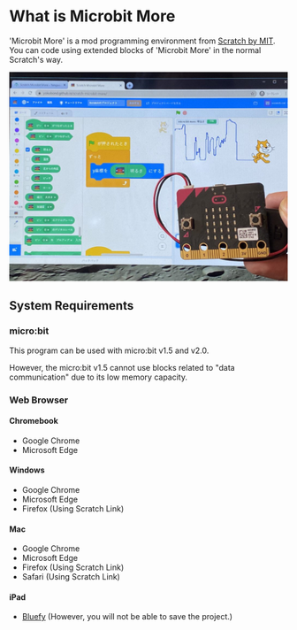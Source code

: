 # What is Microbit More

'Microbit More' is a mod programming environment from [Scratch by MIT](https://scratch.mit.edu/).
      You can code using extended blocks of 'Microbit More' in the normal Scratch's way.

![](microbit_more-microbit_light-1024x768.jpg ':size=400')

[](https://www.youtube.com/embed/etjPQkMToK8 ':include :type=iframe width=100% height=400px')

## System Requirements

### micro:bit

This program can be used with micro:bit v1.5 and v2.0.

However, the micro:bit v1.5 cannot use blocks related to "data communication" due to its low memory capacity.

### Web Browser

#### Chromebook
- Google Chrome
- Microsoft Edge

#### Windows
- Google Chrome
- Microsoft Edge
- Firefox (Using Scratch Link)

#### Mac
- Google Chrome
- Microsoft Edge
- Firefox (Using Scratch Link)
- Safari (Using Scratch Link)

#### iPad
- [Bluefy](https://apps.apple.com/jp/app/bluefy-web-ble-browser/id1492822055) (However, you will not be able to save the project.)
